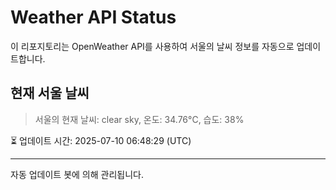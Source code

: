 
# Weather API Status

이 리포지토리는 OpenWeather API를 사용하여 서울의 날씨 정보를 자동으로 업데이트합니다.

## 현재 서울 날씨
> 서울의 현재 날씨: clear sky, 온도: 34.76°C, 습도: 38%

⏳ 업데이트 시간: 2025-07-10 06:48:29 (UTC)

---
자동 업데이트 봇에 의해 관리됩니다.
